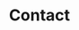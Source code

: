 ---
title: Contact

type: landing

sections:
  - block: blog
    content:
      title : Blog
      text: |- 
        <br><span style="fint-size:95%">블로그용 화면</span><br>

      email: wnsgh1a@naver.com
      phone: +82-10-2331-8958
      address:
        street: 전북대학교 참빛 1호관 712호
        city: 전주시
        region: 전라북도
        postcode: '54896'
        country: 대한민국
        country_code: KO
      coordinates:
        latitude: '35.8507949'
        longitude: '127.1263656'
      directions: 
      #contact_links:
      #  - icon: comments
      #    icon_pack: fas
      #    name: Discuss on Forum
      #    link: 'https://discourse.gohugo.io'
    
      # Automatically link email and phone or display as text?
      autolink: true
    
      # # Email form provider
      # form:
      #   provider: netlify
      #   formspree:
      #     id:
      #   netlify:
      #     # Enable CAPTCHA challenge to reduce spam?
      #     captcha: true
    design:
      columns: '3'
---